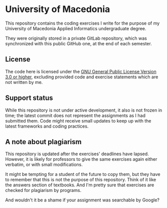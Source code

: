 # University of Macedonia

This repository contains the coding exercises I write for the purpose of my University of Macedonia Applied Informatics undergraduate degree.

They were originally stored in a private GitLab repository, which was synchronized with this public GitHub one, at the end of each semester.

## License

The code here is licensed under the [GNU General Public License Version 3.0 or higher](https://www.gnu.org/licenses/gpl.html), excluding provided code and exercise statements which are not written by me.

## Support status

While this repository is not under active development, it also is not frozen in time; the latest commit does not represent the assignments as I had submitted them. Code might receive small updates to keep up with the latest frameworks and coding practices.

## A note about plagiarism

This repository is updated after the exercises' deadlines have lapsed. However, it is likely for professors to give the same exercises again either verbatim, or with small modifications.

It might be tempting for a student of the future to copy them, but they have to remember that this is not the purpose of this repository. Think of it like the answers section of textbooks. And I'm pretty sure that exercises are checked for plagiarism by programs.

And wouldn't it be a shame if your assignment was searchable by Google?
